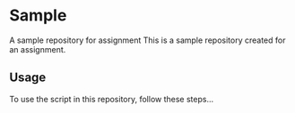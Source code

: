 # Sample

A sample repository for assignment
This is a sample repository created for an assignment.

## Usage

To use the script in this repository, follow these steps...
